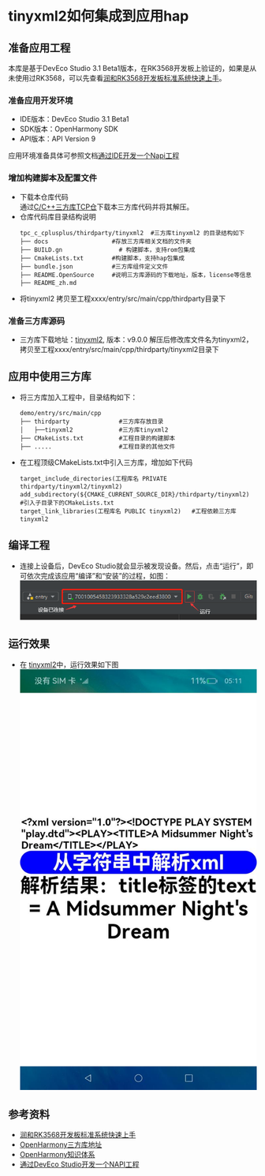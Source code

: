 # tinyxml2如何集成到应用hap
## 准备应用工程
本库是基于DevEco Studio 3.1 Beta1版本，在RK3568开发板上验证的，如果是从未使用过RK3568，可以先查看[润和RK3568开发板标准系统快速上手](https://gitee.com/openharmony-sig/knowledge_demo_temp/tree/master/docs/rk3568_helloworld)。
### 准备应用开发环境
- IDE版本：DevEco Studio 3.1 Beta1
- SDK版本：OpenHarmony SDK
- API版本：API Version 9

应用环境准备具体可参照文档[通过IDE开发一个Napi工程](https://gitee.com/openharmony-sig/knowledge_demo_temp/blob/master/docs/napi_study/docs/hello_napi.md)

### 增加构建脚本及配置文件

- 下载本仓库代码  <br />
  通过[C/C++三方库TCP仓](https://gitee.com/openharmony-sig/tpc_c_cplusplus)下载本三方库代码并将其解压。
- 仓库代码库目录结构说明
  ```
  tpc_c_cplusplus/thirdparty/tinyxml2  #三方库tinyxml2 的目录结构如下
  ├── docs                  #存放三方库相关文档的文件夹
  ├── BUILD.gn                # 构建脚本，支持rom包集成
  ├── CmakeLists.txt        #构建脚本，支持hap包集成
  ├── bundle.json           #三方库组件定义文件
  ├── README.OpenSource     #说明三方库源码的下载地址，版本，license等信息
  ├── README_zh.md
  ```
- 将tinyxml2 拷贝至工程xxxx/entry/src/main/cpp/thirdparty目录下
### 准备三方库源码
- 三方库下载地址：[tinyxml2](https://github.com/leethomason/tinyxml2), 版本：v9.0.0
  解压后修改库文件名为tinyxml2，拷贝至工程xxxx/entry/src/main/cpp/thirdparty/tinyxml2目录下 
## 应用中使用三方库
- 将三方库加入工程中，目录结构如下：
  ```
  demo/entry/src/main/cpp
  ├── thirdparty              #三方库存放目录
  │   ├──tinyxml2             #三方库tinyxml2
  ├── CMakeLists.txt          #工程目录的构建脚本
  ├── .....                   #工程目录的其他文件
  ```
- 在工程顶级CMakeLists.txt中引入三方库，增加如下代码
  ```
  target_include_directories(工程库名 PRIVATE thirdparty/tinyxml2/tinyxml2)
  add_subdirectory(${CMAKE_CURRENT_SOURCE_DIR}/thirdparty/tinyxml2)      #引入子目录下的CMakeLists.txt
  target_link_libraries(工程库名 PUBLIC tinyxml2)   #工程依赖三方库tinyxml2
  ```
## 编译工程

- 连接上设备后，DevEco Studio就会显示被发现设备。然后，点击“运行”，即可依次完成该应用“编译”和“安装”的过程，如图：
  &nbsp;![install](pic/install.png)

## 运行效果
- 在 [tinyxml2](https://gitee.com/openharmony-tpc/openharmony_tpc_samples/tree/master/tinyxml2)中，运行效果如下图
  &nbsp;![演示](pic/hap.jpeg)
## 参考资料
- [润和RK3568开发板标准系统快速上手](https://gitee.com/openharmony-sig/knowledge_demo_temp/tree/master/docs/rk3568_helloworld)
- [OpenHarmony三方库地址](https://gitee.com/openharmony-tpc)
- [OpenHarmony知识体系](https://gitee.com/openharmony-sig/knowledge)
- [通过DevEco Studio开发一个NAPI工程](https://gitee.com/openharmony-sig/knowledge_demo_temp/blob/master/docs/napi_study/docs/hello_napi.md#%E5%A6%82%E4%BD%95%E9%80%9A%E8%BF%87deveco-studio%E5%BC%80%E5%8F%91%E4%B8%80%E4%B8%AAnapi%E5%B7%A5%E7%A8%8B)

